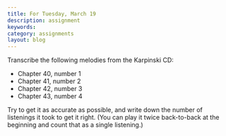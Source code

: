 ```yaml
---
title: For Tuesday, March 19
description: assignment
keywords: 
category: assignments
layout: blog
---
```


Transcribe the following melodies from the Karpinski CD:

- Chapter 40, number 1  
- Chapter 41, number 2  
- Chapter 42, number 3  
- Chapter 43, number 4  

Try to get it as accurate as possible, and write down the number of listenings it took to get it right. (You can play it twice back-to-back at the beginning and count that as a single listening.)